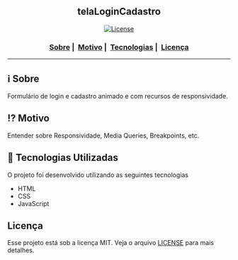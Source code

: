 <h2 align="center">telaLoginCadastro</h2>

<p align="center">
  <a href="LICENSE">
    <img alt="License" src="https://img.shields.io/badge/license-MIT-%23F8952D">
  </a>
</p>

<h3 align="center">
  <a href="#information_source-sobre">Sobre</a>&nbsp;|&nbsp;
  <a href="#interrobang-motivo">Motivo</a>&nbsp;|&nbsp;
  <a href="#rocket-tecnologias-utilizadas">Tecnologias</a>&nbsp;|&nbsp;
  <a href="#licença">Licença</a>
</h3>

___


## :information_source: Sobre

Formulário de login e cadastro animado e com recursos de responsividade.

## :interrobang: Motivo

Entender sobre Responsividade, Media Queries, Breakpoints, etc.

## :rocket: Tecnologias Utilizadas 

O projeto foi desenvolvido utilizando as seguintes tecnologias

- HTML
- CSS
- JavaScript

## Licença 

Esse projeto está sob a licença MIT. Veja o arquivo [LICENSE](LICENSE) para mais detalhes.
